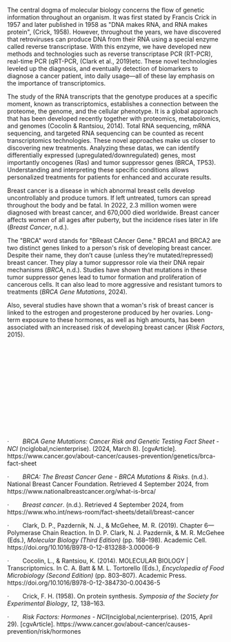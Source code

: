 The central dogma of molecular biology concerns the flow of genetic information throughout an organism. It was first stated by Francis Crick in 1957 and later published in 1958 as "DNA makes RNA, and RNA makes protein", (Crick, 1958). However, throughout the years, we have discovered that retroviruses can produce DNA from their RNA using a special enzyme called reverse transcriptase. With this enzyme, we have developed new methods and technologies such as reverse transcriptase PCR (RT-PCR), real-time PCR (qRT-PCR, (Clark et al., 2019)etc. These novel technologies leveled up the diagnosis, and eventually detection of biomarkers to diagnose a cancer patient, into daily usage—all of these lay emphasis on the importance of transcriptomics.

The study of the RNA transcripts that the genotype produces at a specific moment, known as transcriptomics, establishes a connection between the proteome, the genome, and the cellular phenotype. It is a global approach that has been developed recently together with proteomics, metabolomics, and genomes (Cocolin & Rantsiou, 2014). Total RNA sequencing, mRNA sequencing, and targeted RNA sequencing can be counted as recent transcriptomics technologies. These novel approaches make us closer to discovering new treatments. Analyzing these datas, we can identify differentially expressed (upregulated/downregulated) genes, most importantly oncogenes (Ras) and tumor suppressor genes (BRCA, TP53). Understanding and interpreting these specific conditions allows personalized treatments for patients for enhanced and accurate results.

Breast cancer is a disease in which abnormal breast cells develop uncontrollably and produce tumors. If left untreated, tumors can spread throughout the body and be fatal. In 2022, 2.3 million women were diagnosed with breast cancer, and 670,000 died worldwide. Breast cancer affects women of all ages after puberty, but the incidence rises later in life (_Breast Cancer_, n.d.).

The "BRCA" word stands for "BReast CAncer Gene." BRCA1 and BRCA2 are two distinct genes linked to a person's risk of developing breast cancer. Despite their name, they don’t cause (unless they’re mutated/repressed) breast cancer. They play a tumor suppressor role via their DNA repair mechanisms (_BRCA_, n.d.). Studies have shown that mutations in these tumor suppressor genes lead to tumor formation and proliferation of cancerous cells. It can also lead to more aggressive and resistant tumors to treatments (_BRCA Gene Mutations_, 2024).  

Also, several studies have shown that a woman's risk of breast cancer is linked to the estrogen and progesterone produced by her ovaries. Long-term exposure to these hormones, as well as high amounts, has been associated with an increased risk of developing breast cancer (_Risk Factors_, 2015).

 

 

 

 

 

 

 

·        _BRCA Gene Mutations: Cancer Risk and Genetic Testing Fact Sheet - NCI_ (nciglobal,ncienterprise). (2024, March 8). \[cgvArticle]. https\://www\.cancer.gov/about-cancer/causes-prevention/genetics/brca-fact-sheet

·        _BRCA: The Breast Cancer Gene - BRCA Mutations & Risks_. (n.d.). National Breast Cancer Foundation. Retrieved 4 September 2024, from https\://www\.nationalbreastcancer.org/what-is-brca/

·        _Breast cancer_. (n.d.). Retrieved 4 September 2024, from https\://www\.who.int/news-room/fact-sheets/detail/breast-cancer

·        Clark, D. P., Pazdernik, N. J., & McGehee, M. R. (2019). Chapter 6—Polymerase Chain Reaction. In D. P. Clark, N. J. Pazdernik, & M. R. McGehee (Eds.), _Molecular Biology (Third Edition)_ (pp. 168–198). Academic Cell. https\://doi.org/10.1016/B978-0-12-813288-3.00006-9

·        Cocolin, L., & Rantsiou, K. (2014). MOLECULAR BIOLOGY | Transcriptomics. In C. A. Batt & M. L. Tortorello (Eds.), _Encyclopedia of Food Microbiology (Second Edition)_ (pp. 803–807). Academic Press. https\://doi.org/10.1016/B978-0-12-384730-0.00436-5

·        Crick, F. H. (1958). On protein synthesis. _Symposia of the Society for Experimental Biology_, _12_, 138–163.

·        _Risk Factors: Hormones - NCI_(nciglobal,ncienterprise). (2015, April 29). \[cgvArticle]. https\://www\.cancer.gov/about-cancer/causes-prevention/risk/hormones

 
